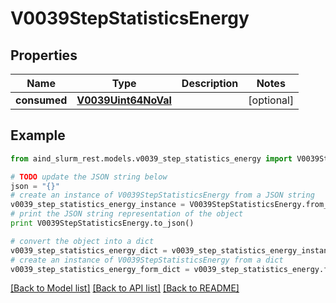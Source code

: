 # V0039StepStatisticsEnergy


## Properties

Name | Type | Description | Notes
------------ | ------------- | ------------- | -------------
**consumed** | [**V0039Uint64NoVal**](V0039Uint64NoVal.md) |  | [optional] 

## Example

```python
from aind_slurm_rest.models.v0039_step_statistics_energy import V0039StepStatisticsEnergy

# TODO update the JSON string below
json = "{}"
# create an instance of V0039StepStatisticsEnergy from a JSON string
v0039_step_statistics_energy_instance = V0039StepStatisticsEnergy.from_json(json)
# print the JSON string representation of the object
print V0039StepStatisticsEnergy.to_json()

# convert the object into a dict
v0039_step_statistics_energy_dict = v0039_step_statistics_energy_instance.to_dict()
# create an instance of V0039StepStatisticsEnergy from a dict
v0039_step_statistics_energy_form_dict = v0039_step_statistics_energy.from_dict(v0039_step_statistics_energy_dict)
```
[[Back to Model list]](../README.md#documentation-for-models) [[Back to API list]](../README.md#documentation-for-api-endpoints) [[Back to README]](../README.md)



